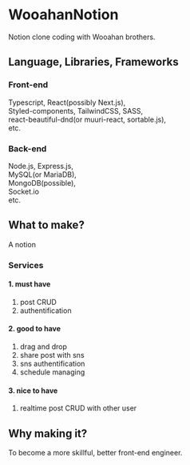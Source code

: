 # WooahanNotion
Notion clone coding with Wooahan brothers.


## Language, Libraries, Frameworks
### Front-end
Typescript, React(possibly Next.js),
<br />
Styled-components, TailwindCSS, SASS, 
<br />
react-beautiful-dnd(or muuri-react, sortable.js), 
<br />
etc.

### Back-end
Node.js, Express.js,<br />
MySQL(or MariaDB),<br />
MongoDB(possible),<br />
Socket.io<br />
etc.

## What to make?
A notion

### Services
#### 1. must have
1. post CRUD
2. authentification
#### 2. good to have
1. drag and drop
2. share post with sns
3. sns authentification
4. schedule managing
#### 3. nice to have
1. realtime post CRUD with other user

## Why making it?
To become a more skillful, better front-end engineer.
